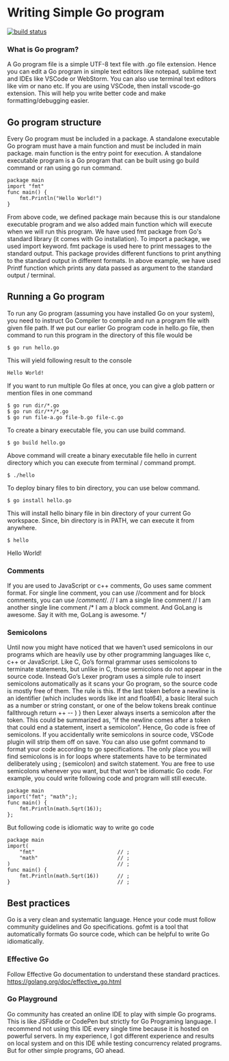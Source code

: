 # Writing Simple Go program

[![build status](https://cdn-images-1.medium.com/max/240/1*vHUiXvBE0p0fLRwFHZuAYw.gif)](https://medium.com/tag/golang)


### What is Go program?
A Go program file is a simple UTF-8 text file with .go file extension. Hence you can edit a Go program in simple text editors like notepad, sublime text and IDEs like VSCode or WebStorm. You can also use terminal text editors like vim or nano etc.
If you are using VSCode, then install vscode-go extension. This will help you write better code and make formatting/debugging easier.

## Go program structure
Every Go program must be included in a package. A standalone executable Go program must have a main function and must be included in main package. main function is the entry point for execution.
A standalone executable program is a Go program that can be built using go build command or ran using go run command.

```
package main
import "fmt"
func main() {
    fmt.Println("Hello World!")
}
```

From above code, we defined package main because this is our standalone executable program and we also added main function which will execute when we will run this program. We have used fmt package from Go's standard library (it comes with Go installation). To import a package, we used import keyword.
fmt package is used here to print messages to the standard output. This package provides different functions to print anything to the standard output in different formats. In above example, we have used Printf function which prints any data passed as argument to the standard output / terminal.

## Running a Go program
To run any Go program (assuming you have installed Go on your system), you need to instruct Go Compiler to compile and run a program file with given file path. If we put our earlier Go program code in hello.go file, then command to run this program in the directory of this file would be

```
$ go run hello.go
```

This will yield following result to the console

```
Hello World!
```

If you want to run multiple Go files at once, you can give a glob pattern or mention files in one command

```
$ go run dir/*.go
$ go run dir/**/*.go
$ go run file-a.go file-b.go file-c.go
```

To create a binary executable file, you can use build command.

```
$ go build hello.go
```

Above command will create a binary executable file hello in current directory which you can execute from terminal / command prompt.

```
$ ./hello
```

To deploy binary files to bin directory, you can use below command.

```
$ go install hello.go
```

This will install hello binary file in bin directory of your current Go workspace. Since, bin directory is in PATH, we can execute it from anywhere.
```
$ hello
```
Hello World!


### Comments
If you are used to JavaScript or c++ comments, Go uses same comment format. For single line comment, you can use //comment and for block comments, you can use /*comment*/.
// I am a single line comment
// I am another single line comment
/*
    I am a block comment.
    And GoLang is awesome.
    Say it with me, GoLang is awesome.
*/

### Semicolons
Until now you might have noticed that we haven’t used semicolons in our programs which are heavily use by other programming languages like c, c++ or JavaScript.
Like C, Go’s formal grammar uses semicolons to terminate statements, but unlike in C, those semicolons do not appear in the source code. Instead Go’s Lexer program uses a simple rule to insert semicolons automatically as it scans your Go program, so the source code is mostly free of them.
The rule is this. If the last token before a newline is an identifier (which includes words like int and float64), a basic literal such as a number or string constant, or one of the below tokens
break continue fallthrough return ++ -- ) }
then Lexer always inserts a semicolon after the token. This could be summarized as, “if the newline comes after a token that could end a statement, insert a semicolon”.
Hence, Go code is free of semicolons. If you accidentally write semicolons in source code, VSCode plugin will strip them off on save. You can also use gofmt command to format your code according to go specifications. The only place you will find semicolons is in for loops where statements have to be terminated deliberately using ; (semicolon) and switch statement.
You are free to use semicolons whenever you want, but that won’t be idiomatic Go code. For example, you could write following code and program will still execute.

```
package main
import("fmt"; "math";);
func main() {
    fmt.Println(math.Sqrt(16));
};
```

But following code is idiomatic way to write go code

```
package main
import(
    "fmt"                           // ;
    "math"                          // ;
)                                   // ;
func main() {
    fmt.Println(math.Sqrt(16))      // ;
}                                   // ;
```

## Best practices
Go is a very clean and systematic language. Hence your code must follow community guidelines and Go specifications. gofmt is a tool that automatically formats Go source code, which can be helpful to write Go idiomatically.

### Effective Go
Follow Effective Go documentation to understand these standard practices. https://golang.org/doc/effective_go.html

### Go Playground
Go community has created an online IDE to play with simple Go programs. This is like JSFiddle or CodePen but strictly for Go Programing language. I recommend not using this IDE every single time because it is hosted on powerful servers. In my experience, I got different experience and results on local system and on this IDE while testing concurrency related programs. But for other simple programs, GO ahead.
